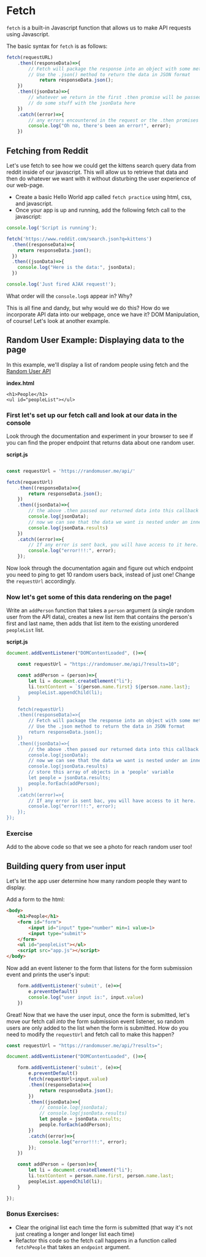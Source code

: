 # Fetch

`fetch` is a built-in Javascript function that allows us to make API requests using Javascript.

The basic syntax for `fetch` is as follows:

```javascript
fetch(requestURL)
    .then((responseData)=>{
        // Fetch will package the response into an object with some methods that allow us to do some useful things with the response.
        // Use the .json() method to return the data in JSON format
            return responseData.json();
    })
    .then((jsonData)=>{
        // whatever we return in the first .then promise will be passed into this callback function
        // do some stuff with the jsonData here
    })
    .catch((error)=>{
        // any errors encountered in the request or the .then promises above will be passed into this callback
        console.log("Oh no, there's been an error!", error);
    })
```

## Fetching from Reddit

Let's use fetch to see how we could get the kittens search query data from reddit inside of our javascript. This will allow us to retrieve that data and then do whatever we want with it without disturbing the user experience of our web-page.

* Create a basic Hello World app called `fetch practice` using html, css, and javascript.
* Once your app is up and running, add the following fetch call to the javascript:

```javascript
console.log('Script is running');

fetch('https://www.reddit.com/search.json?q=kittens') 
  .then((responseData)=>{
    return responseData.json();
  })
  .then((jsonData)=>{
    console.log("Here is the data:", jsonData);
  })

console.log('Just fired AJAX request!');
```

What order will the `console.log`s appear in? Why?

This is all fine and dandy, but why would we do this? How do we incorporate API data into our webpage, once we have it? DOM Manipulation, of course! Let's look at another example.

## Random User Example: Displaying data to the page

In this example, we'll display a list of random people using fetch and the [Random User API](https://randomuser.me/)

**index.html**

```markup
<h1>People</h1>
<ul id="peopleList"></ul>
```

### First let's set up our fetch call and look at our data in the console

Look through the documentation and experiment in your browser to see if you can find the proper endpoint that returns data about one random user.

**script.js**

```javascript

const requestUrl = 'https://randomuser.me/api/'

fetch(requestUrl)
    .then((responseData)=>{
        return responseData.json();
    })
    .then((jsonData)=>{
        // the above .then passed our returned data into this callback
        console.log(jsonData);
        // now we can see that the data we want is nested under an inner 'results'
        console.log(jsonData.results)
    })
    .catch((error)=>{
        // If any error is sent back, you will have access to it here.
        console.log("error!!!:", error);
    });
```

Now look through the documentation again and figure out which endpoint you need to ping to get 10 random users back, instead of just one! Change the `requestUrl` accordingly.

### Now let's get some of this data rendering on the page!

Write an `addPerson` function that takes a `person` argument (a single random user from the API data), creates a new list item that contains the person's first and last name, then adds that list item to the existing unordered `peopleList` list.

**script.js**

```javascript
document.addEventListener("DOMContentLoaded", ()=>{

    const requestUrl = "https://randomuser.me/api/?results=10";

    const addPerson = (person)=>{
        let li = document.createElement("li");
        li.textContent = `${person.name.first} ${person.name.last};
        peopleList.appendChild(li);
    }

    fetch(requestUrl)
    .then((responseData)=>{
        // Fetch will package the response into an object with some methods that allow us to do some useful things with the response.
        // Use the .json method to return the data in JSON format
        return responseData.json();
    })
    .then((jsonData)=>{
        // the above .then passed our returned data into this callback
        console.log(jsonData);
        // now we can see that the data we want is nested under an inner 'results'
        console.log(jsonData.results)
        // store this array of objects in a 'people' variable
        let people = jsonData.results;
        people.forEach(addPerson);
    })
    .catch((error)=>{
        // If any error is sent bac, you will have access to it here.
        console.log("error!!!:", error);
    });
});
```

### Exercise

Add to the above code so that we see a photo for reach random user too!

## Building query from user input

Let's let the app user determine how many random people they want to display.

Add a form to the html:
```html
<body>
    <h1>People</h1>
    <form id="form">
        <input id="input" type="number" min=1 value=1>
        <input type="submit">
    </form>
    <ul id="peopleList"></ul>
    <script src="app.js"></script>
</body>
```

Now add an event listener to the form that listens for the form submission event and prints the user's input:
```javascript
    form.addEventListener('submit', (e)=>{
        e.preventDefault()
        console.log("user input is:", input.value)
    })
```

Great! Now that we have the user input, once the form is submitted, let's move our fetch call *into* the form submission event listener, so random users are only added to the list when the form is submitted. How do you need to modify the `requestUrl` and fetch call to make this happen?

```javascript
const requestUrl = "https://randomuser.me/api/?results=";

document.addEventListener("DOMContentLoaded", ()=>{

    form.addEventListener('submit', (e)=>{
        e.preventDefault()
        fetch(requestUrl+input.value)
        .then((responseData)=>{
            return responseData.json();
        })
        .then((jsonData)=>{
            // console.log(jsonData);
            // console.log(jsonData.results)
            let people = jsonData.results;
            people.forEach(addPerson);
        })
        .catch((error)=>{
            console.log("error!!!:", error);
        });
    })

    const addPerson = (person)=>{
        let li = document.createElement("li");
        li.textContent = person.name.first, person.name.last;
        peopleList.appendChild(li);
    }

});
```

### Bonus Exercises:
* Clear the original list each time the form is submitted (that way it's not just creating a longer and longer list each time)
* Refactor this code so the fetch call happens in a function called `fetchPeople` that takes an `endpoint` argument.
